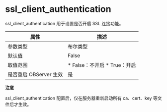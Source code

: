 ssl_client_authentication 
==============================================

ssl_client_authentication 用于设置是否开启 SSL 连接功能。


|      **属性**      |                                                    **描述**                                                     |
|------------------|---------------------------------------------------------------------------------------------------------------|
| 参数类型             | 布尔类型                                                                                                          |
| 默认值              | False                                                                                                         |
| 取值范围             | * False：不开启   * True：开启    |
| 是否重启 OBServer 生效 | 是                                                                                                             |


**注意**



ssl_client_authentication 配置后，仅在服务器重新启动所有 ca、cert、key 等文件后才生效。
